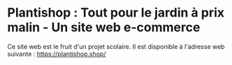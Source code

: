 # Plantishop : Tout pour le jardin à prix malin - Un site web e-commerce



Ce site web est le fruit d'un projet scolaire.
Il est disponible à l'adresse web suivante : https://plantishop.shop/
